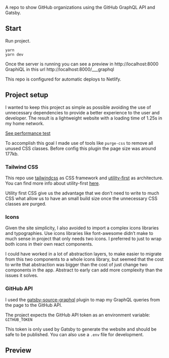 A repo to show GitHub organizations using the GitHub GraphQL API and Gatsby.


## Start
Run project.
```
yarn
yarn dev
```

Once the server is running you can see a preview in http://localhost:8000 GraphiQL in this url http://localhost:8000/___graphql 

This repo is configured for automatic deploys to Netlify.

## Project setup
I wanted to keep this project as simple as possible avoiding the use of unnecessary dependencies to provide a better experience to the user and developer. The result is a lightweight website with a loading time of 1.25s in my home network.

[See performance test](https://gtmetrix.com/reports/5ed098583465d8000719819e--stoic-noyce-23cda7.netlify.app/E4Dq2f6L)

To accomplish this goal I made use of tools like `purge-css` to remove all unused CSS classes. Before config this plugin the page size was around 177kb.

### Tailwind CSS
This repo use [tailwindcss](https://tailwindcss.com/) as CSS framework and [utility-first](https://critter.blog/2018/06/08/in-defense-of-functional-css/) as architecture. You can find more info about utility-first [here](https://tailwindcss.com/docs/utility-first).

Utility first CSS give us the advantage that we don’t need to write to much CSS what allow us to have an small build size once the unnecessary CSS classes are purged.

### Icons
Given the site simplicity, I also avoided to import a complex icons libraries and typographies. Use icons libraries like font-awesome didn’t make to much sense in project that only needs two icons. I preferred to just to wrap both icons in their own react components.

I could have worked in a lot of abstraction layers, to make easier to migrate from this two components to a whole icons library, but seemed that the cost to write that abstraction was bigger than the cost of just change two components in the app. Abstract to early can add more complexity than the issues it solves.

### GitHub API
I used the [gatsby-source-graphql](https://www.gatsbyjs.org/packages/gatsby-source-graphql/) plugin to map my GraphQL queries from the page to the GitHub API.

The project expects the GitHub API token as an environment variable: `GITHUB_TOKEN`

This token is only used by Gatsby to generate the website and should be safe to be published. You can also use a `.env` file for development. 

## Preview

